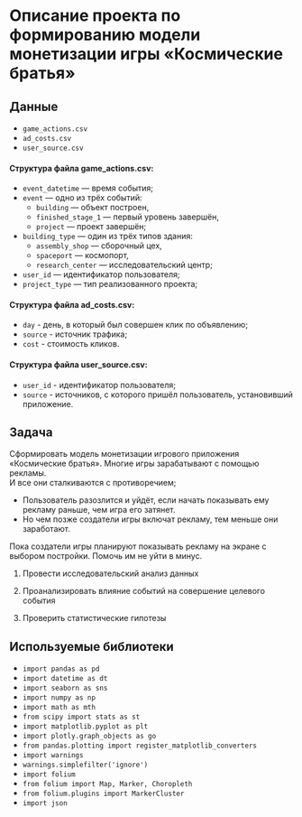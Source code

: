 # Описание проекта по формированию модели монетизации игры «Космические братья»

## Данные
- `game_actions.csv`
- `ad_costs.csv`
- `user_source.csv`


#### Структура файла  game_actions.csv:  
- `event_datetime` — время события;
- `event` — одно из трёх событий:
    - `building` — объект построен,
    - `finished_stage_1` — первый уровень завершён,
    - `project` — проект завершён;
- `building_type` — один из трёх типов здания:
    - `assembly_shop` — сборочный цех,
    - `spaceport` — космопорт,
    - `research_center` — исследовательский центр;
- `user_id` — идентификатор пользователя;
- `project_type` — тип реализованного проекта;

#### Структура файла ad_costs.csv:
- `day` - день, в который был совершен клик по объявлению;
- `source` - источник трафика;
- `cost` - стоимость кликов.

#### Структура файла user_source.csv:
- `user_id` - идентификатор пользователя;
- `source` - источников, с которого пришёл пользователь, установивший приложение.

## Задача
Сформировать модель монетизации игрового приложения «Космические братья».
Многие игры зарабатывают с помощью рекламы. 
<br>И все они сталкиваются с противоречием;</br>
- Пользователь разозлится и уйдёт, если начать показывать ему рекламу раньше, чем игра его затянет.
- Но  чем позже создатели игры включат рекламу, тем меньше они заработают.

Пока создатели игры планируют показывать рекламу на экране с выбором постройки. Помочь им не уйти в минус.

1. Провести исследовательский анализ данных

2. Проанализировать влияние событий на совершение целевого события

3. Проверить статистические гипотезы

## Используемые библиотеки
- `import pandas as pd`
- `import datetime as dt`
- `import seaborn as sns`
- `import numpy as np`
- `import math as mth`
- `from scipy import stats as st`
- `import matplotlib.pyplot as plt`
- `import plotly.graph_objects as go`
- `from pandas.plotting import register_matplotlib_converters`
- `import warnings`
- `warnings.simplefilter('ignore')`
- `import folium`
- `from folium import Map, Marker, Choropleth`
- `from folium.plugins import MarkerCluster`
- `import json`
